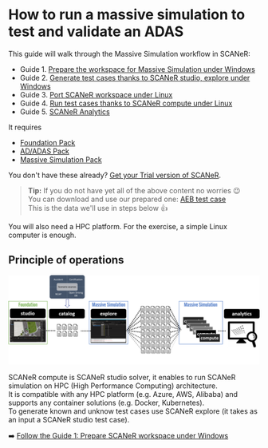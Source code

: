 # How to run a massive simulation to test and validate an ADAS

This guide will walk through the Massive Simulation workflow in SCANeR:
* Guide 1. [Prepare the workspace for Massive Simulation under Windows](HT_Prepare_SCANeR_workspace_under_Windows.md)
* Guide 2. [Generate test cases thanks to SCANeR studio, explore under Windows](HT_Generate_test_cases.md)
* Guide 3. [Port SCANeR workspace under Linux](HT_Port_SCANeR_workspace_under_Linux.md)
* Guide 4. [Run test cases thanks to SCANeR compute under Linux](HT_Validate_test_cases_under_Linux.md)
* Guide 5. [SCANeR Analytics](HT_Analytics.md)

It requires
* [Foundation Pack](https://www.avsimulation.com/pack-foundation/)
* [AD/ADAS Pack](https://www.avsimulation.com/pack-ad-adas/)
* [Massive Simulation Pack](https://www.avsimulation.com/pack-massive-simulation/)

You don't have these already? [Get your Trial version of SCANeR](https://www.avsimulation.com/free-download/).

> **Tip:** If you do not have yet all of the above content no worries 😉  
> You can download and use our prepared one: [AEB test case](https://stockage.scanersimulation.com/Evaluation/2021/Massive_Simulation_Pack.7z)  
> This is the data we'll use in steps below :thumbsup:

You will also need a HPC platform. For the exercise, a simple Linux computer is enough.

## Principle of operations

![](./assets/SCANeRProducts1.png "SCANeR Products")

SCANeR compute is SCANeR studio solver, it enables to run SCANeR simulation on HPC (High Performance Computing) architecture.  
It is compatible with any HPC platform (e.g. Azure, AWS, Alibaba) and supports any container solutions (e.g. Docker, Kubernetes).  
To generate known and unknow test cases use SCANeR explore (it takes as an input a SCANeR studio test case).

:arrow_right: [Follow the Guide 1: Prepare SCANeR workspace under Windows](HT_Prepare_SCANeR_workspace_under_Windows.md)
